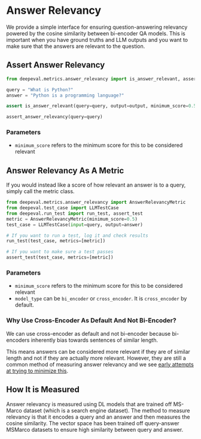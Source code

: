 # Answer Relevancy

We provide a simple interface for ensuring question-answering relevancy powered by the cosine similarity between bi-encoder QA models. This is important when you have ground truths and LLM outputs and you want to make sure that the answers are relevant to the question.

## Assert Answer Relevancy

```python
from deepeval.metrics.answer_relevancy import is_answer_relevant, assert_answer_relevancy

query = "What is Python?"
answer = "Python is a programming language?"

assert is_answer_relevant(query=query, output=output, minimum_score=0.5)

assert_answer_relevancy(query=query)
```

### Parameters

- `minimum_score` refers to the minimum score for this to be considered relevant

## Answer Relevancy As A Metric

If you would instead like a score of how relevant an answer is to a query, simply call the metric class.

```python
from deepeval.metrics.answer_relevancy import AnswerRelevancyMetric
from deepeval.test_case import LLMTestCase
from deepeval.run_test import run_test, assert_test
metric = AnswerRelevancyMetric(minimum_score=0.5)
test_case = LLMTestCase(input=query, output=answer)

# If you want to run a test, log it and check results
run_test(test_case, metrics=[metric])

# If you want to make sure a test passes
assert_test(test_case, metrics=[metric])
```

### Parameters

- `minimum_score` refers to the minimum score for this to be considered relevant
- `model_type` can be `bi_encoder` or `cross_encoder`. It is `cross_encoder` by default.

### Why Use Cross-Encoder As Default And Not Bi-Encoder?

We can use cross-encoder as default and not bi-encoder because bi-encoders inherently bias towards sentences of similar length.

This means answers can be considered more relevant if they are of similar length and not if they are actually more relevant. However, they are still a common method of measuring answer relevancy and we see [early attempts at trying to minimize this](https://www.sbert.net/examples/applications/semantic-search/README.html#symmetric-vs-asymmetric-semantic-search).

## How It is Measured

Answer relevancy is measured using DL models that are trained off MS-Marco dataset (which is a search engine dataset). The method to measure relevancy is that it encodes a query and an answer and then measures the cosine similarity. The vector space has been trained off query-answer MSMarco datasets to ensure high similarity between query and answer.
